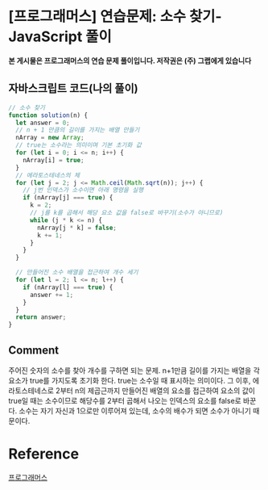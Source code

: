 


# [프로그래머스] 연습문제: 소수 찾기- JavaScript 풀이

**본 게시물은 프로그래머스의 연습 문제 풀이입니다. 저작권은 (주) 그랩에게 있습니다**

## 자바스크립트 코드(나의 풀이)

```javascript
// 소수 찾기
function solution(n) {
  let answer = 0;
  // n + 1 만큼의 길이를 가지는 배열 만들기
  nArray = new Array;
  // true는 소수라는 의미이며 기본 초기화 값
  for (let i = 0; i <= n; i++) {
    nArray[i] = true;
  }
  // 에라토스테네스의 체
  for (let j = 2; j <= Math.ceil(Math.sqrt(n)); j++) {
    // j번 인덱스가 소수이면 아래 명령을 실행
    if (nArray[j] === true) {
      k = 2;
      // j를 k를 곱해서 해당 요소 값을 false로 바꾸기(소수가 아니므로)
      while (j * k <= n) {
        nArray[j * k] = false;
        k += 1;
      }
    }
  }

  // 만들어진 소수 배열을 접근하여 개수 세기
  for (let l = 2; l <= n; l++) {
    if (nArray[l] === true) {
      answer += 1;
    }
  }
  return answer;
}
```



## Comment

주어진 숫자의 소수를 찾아 개수를 구하면 되는 문제. n+1만큼 길이를 가지는 배열을 각 요소가 true를 가지도록 초기화 한다. true는 소수일 때 표시하는 의미이다. 그 이후, 에라토스테네스로 2부터 n의 제곱근까지 만들어진 배열의 요소를 접근하여 요소의 값이 true일 때는 소수이므로 해당수를 2부터 곱해서 나오는 인덱스의 요소를 false로 바꾼다. 소수는 자기 자신과 1으로만 이루어져 있는데, 소수의 배수가 되면 소수가 아니기 때문이다.



# Reference

[프로그래머스](https://programmers.co.kr)

